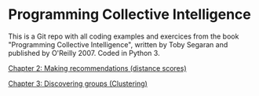 # Programming Collective Intelligence

This is a Git repo with all coding examples and exercices from the book "Programming Collective Intelligence", written by Toby Segaran and published by O'Reilly 2007. Coded in Python 3.

[Chapter 2: Making recommendations (distance scores)](Ch2Distances/recommendations.md)

[Chapter 3:  Discovering groups (Clustering)](Ch2Distances/generatefeedvector.md)
